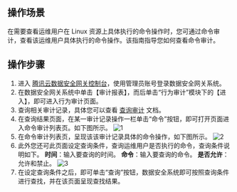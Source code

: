 ## 操作场景
在需要查看运维用户在 Linux 资源上具体执行的命令操作时，您可通过命令审计，查看该运维用户具体执行的命令操作。该指南指导您如何查看命令审计。



## 操作步骤
1. 进入 [腾讯云数据安全网关控制台](https://console.cloud.tencent.com/cds/dasb)，使用管理员账号登录数据安全网关系统。
2. 在数据安全网关系统中单击【审计报表】，而后单击“行为审计”模块下的【进入】，即可进入行为审计页面。
3. 查询相关审计记录，具体您可以查看 [查询审计](https://cloud.tencent.com/document/product/1025/32449) 文档。
4. 在查询结果页面，在某一审计记录操作一栏单击“命令”按钮，即可打开页面进入命令审计列表页。如下图所示。
    ![1](https://main.qcloudimg.com/raw/c3988819e676779fb32cfc27beb8419c.png)
5. 在命令审计列表页，呈现该该审计记录具体的命令操作，如下图所示。
    ![2](https://main.qcloudimg.com/raw/f7f954f1909c2d6362c70ea9d992fa42.png)
6. 此外您还可此页面设定查询条件，查询运维用户是否执行的命令，查询条件说明如下。
    **时间**：输入要查询的时间。
    **命令**：输入要查询的命令。
    **是否允许**：允许和禁止。
    ![3](https://main.qcloudimg.com/raw/51e302ab2e89157ebe0002a9df9385b1.png)
7. 在设定查询条件之后，即可单击“查询”按钮，数据安全系统即可按照查询条件进行查找，并在该页面呈现查找结果。
